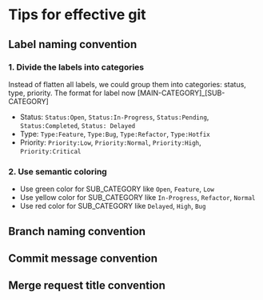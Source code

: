 # Tips for effective git

## Label naming convention
### 1. Divide the labels into categories 
Instead of flatten all labels, we could group them into categories: status, type, priority. The format for label now [MAIN-CATEGORY]_[SUB-CATEGORY]
- Status: `Status:Open`, `Status:In-Progress`, `Status:Pending`, `Status:Completed`, `Status: Delayed`
- Type: `Type:Feature`, `Type:Bug`, `Type:Refactor`, `Type:Hotfix`
- Priority: `Priority:Low`, `Priority:Normal`, `Priority:High`, `Priority:Critical`
### 2. Use semantic coloring
- Use green color for SUB_CATEGORY like `Open`, `Feature`, `Low`
- Use yellow color for SUB_CATEGORY like `In-Progress`, `Refactor`, `Normal`
- Use red color for SUB_CATEGORY like `Delayed`, `High`, `Bug`

## Branch naming convention



## Commit message convention




## Merge request title convention



